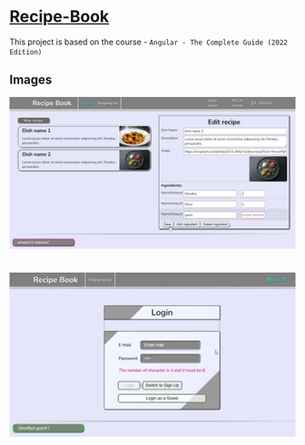 # [Recipe-Book](https://recipe-12.web.app/)

This project is based on the course - `Angular - The Complete Guide (2022 Edition)`

## Images
![recipe-edit](src/assets/images/readme_1.jpg)
#
![login](src/assets/images/readme_2.jpg)